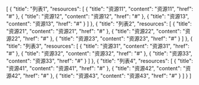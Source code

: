<univ-resource-page title="资源">
[
    {
        "title": "列表1",
        "resources": [
            {
                "title": "资源11",
                "content": "资源11",
                "href": "#"
            },
            {
                "title": "资源12",
                "content": "资源12",
                "href": "#"
            },
            {
                "title": "资源13",
                "content": "资源13",
                "href": "#"
            }
        ]
    },
    {
        "title": "列表2",
        "resources": [
            {
                "title": "资源21",
                "content": "资源21",
                "href": "#"
            },
            {
                "title": "资源22",
                "content": "资源22",
                "href": "#"
            },
            {
                "title": "资源23",
                "content": "资源23",
                "href": "#"
            }
        ]
    },
    {
        "title": "列表3",
        "resources": [
            {
                "title": "资源31",
                "content": "资源31",
                "href": "#"
            },
            {
                "title": "资源32",
                "content": "资源32",
                "href": "#"
            },
            {
                "title": "资源33",
                "content": "资源33",
                "href": "#"
            }
        ]
    },
    {
        "title": "列表4",
        "resources": [
            {
                "title": "资源41",
                "content": "资源41",
                "href": "#"
            },
            {
                "title": "资源42",
                "content": "资源42",
                "href": "#"
            },
            {
                "title": "资源43",
                "content": "资源43",
                "href": "#"
            }
        ]
    }
]
</univ-resource-page>
